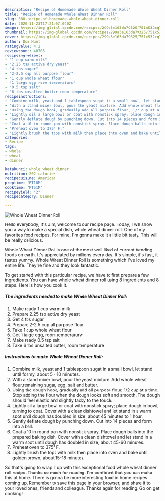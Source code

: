 ```yaml
---
description: "Recipe of Homemade Whole Wheat Dinner Roll"
title: "Recipe of Homemade Whole Wheat Dinner Roll"
slug: 388-recipe-of-homemade-whole-wheat-dinner-roll
date: 2020-11-23T17:21:07.040Z
image: https://img-global.cpcdn.com/recipes/299a3e163da79325/751x532cq70/whole-wheat-dinner-roll-recipe-main-photo.jpg
thumbnail: https://img-global.cpcdn.com/recipes/299a3e163da79325/751x532cq70/whole-wheat-dinner-roll-recipe-main-photo.jpg
cover: https://img-global.cpcdn.com/recipes/299a3e163da79325/751x532cq70/whole-wheat-dinner-roll-recipe-main-photo.jpg
author: Don Hunt
ratingvalue: 4.2
reviewcount: 40705
recipeingredient:
- "1 cup warm milk"
- "2.25 tsp active dry yeast"
- "4 tbs sugar"
- "2-2.5 cup all purpose flour"
- "1 cup whole wheat flour"
- "1 large egg room temperaturw"
- "0.5 tsp salt"
- "6 tbs unsalted butter room temperature"
recipeinstructions:
- "Combine milk, yeast and 1 tablespoon sugat in a small bowl, let stand until foamy, about 5 - 10 minutes."
- "With a stand mixer bowl, pour the yeast mixture. Add whole wheat flour,remaining sugar, egg, salt and butter."
- "Using the dough hook, gradually add all purpose flour, 1/2 cup at a time. Stop adding the flour when the dough looks soft and smooth. The dough should feel elastic and slightly tacky to the touch."
- "Lightly oil a large bowl or coat with nonstick spray; place dough in bowl, turning to coat. Cover with a clean dishtowel and let stand in a warm spot until dough has doubled in size, about 45 minutes to 1 hour."
- "Gently deflate dough by punching down. Cut into 14 pieces and form into a ball."
- "Coat a 10 in round pan with nonstick spray. Place dough balls into the prepared baking dish. Cover with a clean dishtowel and let stand in a warm spot until dough has doubled in size, about 45-60 minutes."
- "Preheat oven to 375° F."
- "Lightly brush the tops with milk then place into oven and bake until golden brown, about 15-18 minutes."
categories:
- Recipe
tags:
- whole
- wheat
- dinner

katakunci: whole wheat dinner 
nutrition: 202 calories
recipecuisine: American
preptime: "PT18M"
cooktime: "PT51M"
recipeyield: "2"
recipecategory: Dinner

---
```



![Whole Wheat Dinner Roll](https://img-global.cpcdn.com/recipes/299a3e163da79325/751x532cq70/whole-wheat-dinner-roll-recipe-main-photo.jpg)

Hello everybody, it's Jim, welcome to our recipe page. Today, I will show you a way to make a special dish, whole wheat dinner roll. One of my favorites food recipes. For mine, I'm gonna make it a little bit tasty. This will be really delicious.

Whole Wheat Dinner Roll is one of the most well liked of current trending foods on earth. It's appreciated by millions every day. It's simple, it's fast, it tastes yummy. Whole Wheat Dinner Roll is something which I've loved my entire life. They're fine and they look fantastic.




To get started with this particular recipe, we have to first prepare a few ingredients. You can have whole wheat dinner roll using 8 ingredients and 8 steps. Here is how you cook it.

<!--inarticleads1-->

##### The ingredients needed to make Whole Wheat Dinner Roll:

1. Make ready 1 cup warm milk
1. Prepare 2.25 tsp active dry yeast
1. Get 4 tbs sugar
1. Prepare 2-2.5 cup all purpose flour
1. Take 1 cup whole wheat flour
1. Get 1 large egg, room temperaturw
1. Make ready 0.5 tsp salt
1. Take 6 tbs unsalted butter, room temperature




<!--inarticleads2-->

##### Instructions to make Whole Wheat Dinner Roll:

1. Combine milk, yeast and 1 tablespoon sugat in a small bowl, let stand until foamy, about 5 - 10 minutes.
1. With a stand mixer bowl, pour the yeast mixture. Add whole wheat flour,remaining sugar, egg, salt and butter.
1. Using the dough hook, gradually add all purpose flour, 1/2 cup at a time. Stop adding the flour when the dough looks soft and smooth. The dough should feel elastic and slightly tacky to the touch.
1. Lightly oil a large bowl or coat with nonstick spray; place dough in bowl, turning to coat. Cover with a clean dishtowel and let stand in a warm spot until dough has doubled in size, about 45 minutes to 1 hour.
1. Gently deflate dough by punching down. Cut into 14 pieces and form into a ball.
1. Coat a 10 in round pan with nonstick spray. Place dough balls into the prepared baking dish. Cover with a clean dishtowel and let stand in a warm spot until dough has doubled in size, about 45-60 minutes.
1. Preheat oven to 375° F.
1. Lightly brush the tops with milk then place into oven and bake until golden brown, about 15-18 minutes.




So that's going to wrap it up with this exceptional food whole wheat dinner roll recipe. Thanks so much for reading. I'm confident that you can make this at home. There is gonna be more interesting food in home recipes coming up. Remember to save this page in your browser, and share it to your loved ones, friends and colleague. Thanks again for reading. Go on get cooking!
